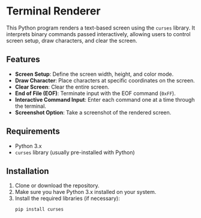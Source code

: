 # Terminal Renderer

This Python program renders a text-based screen using the `curses` library. It interprets binary commands passed interactively, allowing users to control screen setup, draw characters, and clear the screen.

## Features
- **Screen Setup**: Define the screen width, height, and color mode.
- **Draw Character**: Place characters at specific coordinates on the screen.
- **Clear Screen**: Clear the entire screen.
- **End of File (EOF)**: Terminate input with the EOF command (`0xFF`).
- **Interactive Command Input**: Enter each command one at a time through the terminal.
- **Screenshot Option**: Take a screenshot of the rendered screen.

## Requirements
- Python 3.x
- `curses` library (usually pre-installed with Python)

## Installation
1. Clone or download the repository.
2. Make sure you have Python 3.x installed on your system.
3. Install the required libraries (if necessary):
   ```bash
   pip install curses
